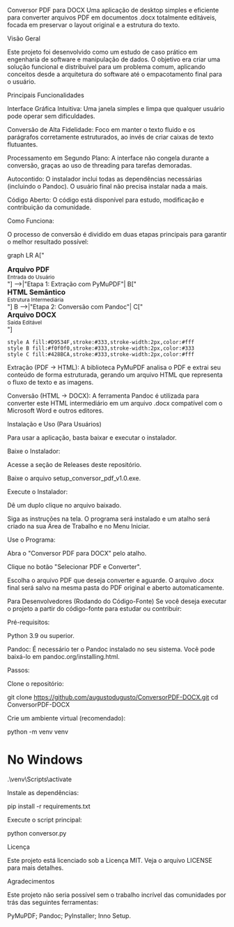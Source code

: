 Conversor PDF para DOCX
Uma aplicação de desktop simples e eficiente para converter arquivos PDF em documentos .docx totalmente editáveis, focada em preservar o layout original e a estrutura do texto.

Visão Geral

Este projeto foi desenvolvido como um estudo de caso prático em engenharia de software e manipulação de dados. O objetivo era criar uma solução funcional e distribuível para um problema comum, aplicando conceitos desde a arquitetura do software até o empacotamento final para o usuário.

Principais Funcionalidades

Interface Gráfica Intuitiva: Uma janela simples e limpa que qualquer usuário pode operar sem dificuldades.

Conversão de Alta Fidelidade: Foco em manter o texto fluido e os parágrafos corretamente estruturados, ao invés de criar caixas de texto flutuantes.

Processamento em Segundo Plano: A interface não congela durante a conversão, graças ao uso de threading para tarefas demoradas.

Autocontido: O instalador inclui todas as dependências necessárias (incluindo o Pandoc). O usuário final não precisa instalar nada a mais.

Código Aberto: O código está disponível para estudo, modificação e contribuição da comunidade.

Como Funciona:

O processo de conversão é dividido em duas etapas principais para garantir o melhor resultado possível:

graph LR
    A["<div style='font-weight:bold; font-size:16px;'>Arquivo PDF</div><div style='font-size:12px;'>Entrada do Usuário</div>"] -->|"Etapa 1: Extração com PyMuPDF"| B["<div style='font-weight:bold; font-size:16px;'>HTML Semântico</div><div style='font-size:12px;'>Estrutura Intermediária</div>"]
    B -->|"Etapa 2: Conversão com Pandoc"| C["<div style='font-weight:bold; font-size:16px;'>Arquivo DOCX</div><div style='font-size:12px;'>Saída Editável</div>"]

    style A fill:#D9534F,stroke:#333,stroke-width:2px,color:#fff
    style B fill:#f0f0f0,stroke:#333,stroke-width:2px,color:#333
    style C fill:#428BCA,stroke:#333,stroke-width:2px,color:#fff

Extração (PDF → HTML): A biblioteca PyMuPDF analisa o PDF e extrai seu conteúdo de forma estruturada, gerando um arquivo HTML que representa o fluxo de texto e as imagens.

Conversão (HTML → DOCX): A ferramenta Pandoc é utilizada para converter este HTML intermediário em um arquivo .docx compatível com o Microsoft Word e outros editores.

Instalação e Uso (Para Usuários)

Para usar a aplicação, basta baixar e executar o instalador.

Baixe o Instalador:

Acesse a seção de Releases deste repositório.

Baixe o arquivo setup_conversor_pdf_v1.0.exe.

Execute o Instalador:

Dê um duplo clique no arquivo baixado.

Siga as instruções na tela. O programa será instalado e um atalho será criado na sua Área de Trabalho e no Menu Iniciar.

Use o Programa:

Abra o "Conversor PDF para DOCX" pelo atalho.

Clique no botão "Selecionar PDF e Converter".

Escolha o arquivo PDF que deseja converter e aguarde. O arquivo .docx final será salvo na mesma pasta do PDF original e aberto automaticamente.

Para Desenvolvedores (Rodando do Código-Fonte)
Se você deseja executar o projeto a partir do código-fonte para estudar ou contribuir:

Pré-requisitos:

Python 3.9 ou superior.

Pandoc: É necessário ter o Pandoc instalado no seu sistema. Você pode baixá-lo em pandoc.org/installing.html.

Passos:

Clone o repositório:

git clone https://github.com/augustodugusto/ConversorPDF-DOCX.git
cd ConversorPDF-DOCX

Crie um ambiente virtual (recomendado):

python -m venv venv
# No Windows
.\venv\Scripts\activate

Instale as dependências:

pip install -r requirements.txt

Execute o script principal:

python conversor.py


Licença

Este projeto está licenciado sob a Licença MIT. Veja o arquivo LICENSE para mais detalhes.


Agradecimentos


Este projeto não seria possível sem o trabalho incrível das comunidades por trás das seguintes ferramentas:

PyMuPDF;
Pandoc;
PyInstaller;
Inno Setup.
